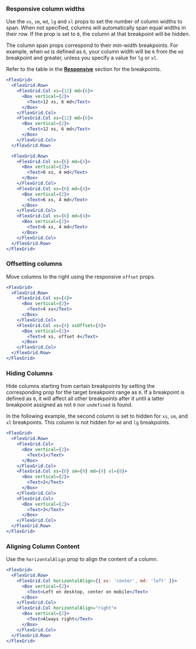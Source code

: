 ### Responsive column widths

Use the `xs`, `sm`, `md`, `lg` and `xl` props to set the number of column widths to span. When not specified,
columns will automatically span equal widths in their row. If the prop is set to `0`, the column at that breakpoint will be hidden.

The column span props correspond to their min-width breakpoints. For example, when `md` is defined as `6`, your column
width will be `6` from the `md` breakpoint and greater, unless you specify a value for `lg` or `xl`.

Refer to the table in the [**Responsive**](#responsive) section for the breakpoints.

```jsx { "props": { "className": "docs_full-width-playground docs_flex-grid-coloring" } }
<FlexGrid>
  <FlexGrid.Row>
    <FlexGrid.Col xs={12} md={6}>
      <Box vertical={2}>
        <Text>12 xs, 6 md</Text>
      </Box>
    </FlexGrid.Col>
    <FlexGrid.Col xs={12} md={6}>
      <Box vertical={2}>
        <Text>12 xs, 6 md</Text>
      </Box>
    </FlexGrid.Col>
  </FlexGrid.Row>

  <FlexGrid.Row>
    <FlexGrid.Col xs={6} md={4}>
      <Box vertical={2}>
        <Text>6 xs, 4 md</Text>
      </Box>
    </FlexGrid.Col>
    <FlexGrid.Col xs={6} md={4}>
      <Box vertical={2}>
        <Text>6 xs, 4 md</Text>
      </Box>
    </FlexGrid.Col>
    <FlexGrid.Col xs={6} md={4}>
      <Box vertical={2}>
        <Text>6 xs, 4 md</Text>
      </Box>
    </FlexGrid.Col>
  </FlexGrid.Row>
</FlexGrid>
```

### Offsetting columns

Move columns to the right using the responsive `offset` props.

```jsx { "props": { "className": "docs_full-width-playground docs_flex-grid-coloring" } }
<FlexGrid>
  <FlexGrid.Row>
    <FlexGrid.Col xs={4}>
      <Box vertical={2}>
        <Text>4 xs</Text>
      </Box>
    </FlexGrid.Col>
    <FlexGrid.Col xs={4} xsOffset={4}>
      <Box vertical={2}>
        <Text>4 xs, offset 4</Text>
      </Box>
    </FlexGrid.Col>
  </FlexGrid.Row>
</FlexGrid>
```

### Hiding Columns

Hide columns starting from certain breakpoints by setting the corresponding prop for the target breakpoint range as `0`. If a breakpoint is defined as `0`, it will affect all other breakpoints after it until a latter breakpoint assigned as not `0` nor `undefined` is found.

In the following example, the second column is set to hidden for `xs`, `sm`, and `xl` breakpoints. This column is not hidden for `md` and `lg` breakpoints.

```jsx { "props": { "className": "docs_full-width-playground docs_flex-grid-coloring" } }
<FlexGrid>
  <FlexGrid.Row>
    <FlexGrid.Col>
      <Box vertical={2}>
        <Text>1</Text>
      </Box>
    </FlexGrid.Col>
    <FlexGrid.Col xs={0} sm={0} md={4} xl={0}>
      <Box vertical={2}>
        <Text>2</Text>
      </Box>
    </FlexGrid.Col>
    <FlexGrid.Col>
      <Box vertical={2}>
        <Text>3</Text>
      </Box>
    </FlexGrid.Col>
  </FlexGrid.Row>
</FlexGrid>
```

### Aligning Column Content

Use the `horizontalAlign` prop to align the content of a column.

```jsx { "props": { "className": "docs_full-width-playground docs_flex-grid-coloring" } }
<FlexGrid>
  <FlexGrid.Row>
    <FlexGrid.Col horizontalAlign={{ xs: 'center', md: 'left' }}>
      <Box vertical={2}>
        <Text>Left on desktop, center on mobile</Text>
      </Box>
    </FlexGrid.Col>
    <FlexGrid.Col horizontalAlign="right">
      <Box vertical={2}>
        <Text>Always right</Text>
      </Box>
    </FlexGrid.Col>
  </FlexGrid.Row>
</FlexGrid>
```
